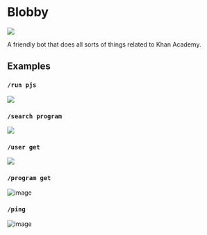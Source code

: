 # Blobby

[![](https://img.shields.io/badge/discord-invite-%234752c4)](https://discord.com/api/oauth2/authorize?client_id=821543764946190367&permissions=0&scope=bot%20applications.commands)

A friendly bot that does all sorts of things related to Khan Academy.

## Examples

### `/run pjs`
![](https://github.com/bhavjitChauhan/blobby/assets/25716723/6cb24893-3e3d-4a58-a45d-112591e60439)

### `/search program`
![](https://github.com/bhavjitChauhan/blobby/assets/25716723/c409c16f-e57a-4daa-af62-fab2239b2a9f)

### `/user get`
![](https://github.com/bhavjitChauhan/blobby/assets/25716723/c899db04-45f3-4b1f-a76c-7eb036d89876)

### `/program get`
![image](https://github.com/bhavjitChauhan/blobby/assets/25716723/daf8c8b7-45c2-4a2f-9ba7-75adcdcee7ab)

### `/ping`
![image](https://github.com/bhavjitChauhan/blobby/assets/25716723/3f8e69ae-2250-4acc-b24b-8446f99bfd36)
